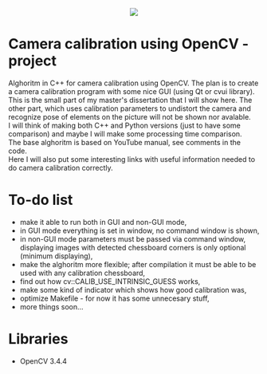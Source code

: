 <p align="center">
  <img src="https://cdn-images-1.medium.com/max/1600/1*Mu7_d3e1qPtW1e7EgsX7LQ.png">
</p>

# Camera calibration using OpenCV - project
Alghoritm in C++ for camera calibration using OpenCV. The plan is to create a camera calibration program with some nice GUI (using Qt or cvui library). This is the small part of my master's dissertation that I will show here. The other part, which uses calibration parameters to undistort the camera and recognize pose of elements on the picture will not be shown nor avalable.\
I will think of making both C++ and Python versions (just to have some comparison) and maybe I will make some processing time comparison.\
The base alghoritm is based on YouTube manual, see comments in the code.\
Here I will also put some interesting links with useful information needed to do camera calibration correctly.

# To-do list
- make it able to run both in GUI and non-GUI mode,
- in GUI mode everything is set in window, no command window is shown,
- in non-GUI mode parameters must be passed via command window, displaying images with detected chessboard corners is only optional (minimum displaying),
- make the alghoritm more flexible; after compilation it must be able to be used with any calibration chessboard,
- find out how cv::CALIB_USE_INTRINSIC_GUESS works,
- make some kind of indicator which shows how good calibration was,
- optimize Makefile - for now it has some unnecesary stuff,
- more things soon...

# Libraries
- OpenCV 3.4.4
